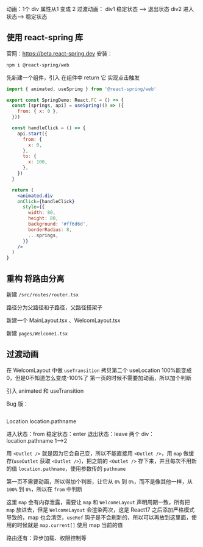 动画：1个 div 属性从1 变成 2
过渡动画：
div1 稳定状态 ——> 退出状态
div2 进入状态——> 稳定状态

## 使用 react-spring 库
官网：https://beta.react-spring.dev
安装：
```zsh
npm i @react-spring/web
```

先新建一个组件，引入
在组件中 return 它
实现点击触发
```jsx
import { animated, useSpring } from '@react-spring/web'

export const SpringDemo: React.FC = () => {
  const [springs, api] = useSpring(() => ({
    from: { x: 0 },
  }))

  const handleClick = () => {
    api.start({
      from: {
        x: 0,
      },
      to: {
        x: 100,
      },
    })
  }

  return (
    <animated.div
    onClick={handleClick}
      style={{
        width: 80,
        height: 80,
        background: '#ff6d6d',
        borderRadius: 8,
        ...springs,
      }}
    />
  )
}
```

## 重构 将路由分离

新建 `/src/routes/router.tsx`

路径分为父路径和子路径，父路径搭架子

新建一个 MainLayout.tsx 、WelcomLayout.tsx

新建 `pages/Welcome1.tsx`

## 过渡动画
在 WelcomLayout 中做
`useTransition` 拷贝第二个
useLocation
100%能变成0，但是0不知道怎么变成-100%了
第一页的时候不需要加动画，所以加个判断


引入 animated 和 useTransition 

Bug 版：
```jsx

```

Location
location.pathname

进入状态：from
稳定状态：enter
退出状态：leave
两个 div：location.pathname 1——>2 

用 `<Outlet />` 就是因为它会自己变，所以不能直接用 `<Outlet />`，用 `map` 做缓存(`useOutlet` 获取 `<Outlet />`)，把之前的 `<Outlet />` 存下来，并且每次不用新的值 `location.pathname`，使用参数传的 `pathname`

第一页不需要动画，所以得加个判断，让它从 `0%` 到 `0%`，而不是像其他一样，从 `100%` 到 `0%`，所以在 `from` 中判断

这里 `map` 会有内存泄露，需要让 `map` 和 `WelcomeLayout` 声明周期一致，所有把 `map` 放进去，但是 `WelcomeLayout` 会渲染两次，这是 React17 之后添加严格模式导致的，map 也会清空，`useRef` 钩子是不会刷新的，所以可以再放到这里面，使用的时候就是 `map.current[]` 使用 map 当前的值

路由还有：异步加载、权限控制等



